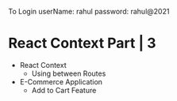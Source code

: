 To Login
userName: rahul
password: rahul@2021
# React Context Part | 3

- React Context
  - Using between Routes
- E-Commerce Application
  - Add to Cart Feature
